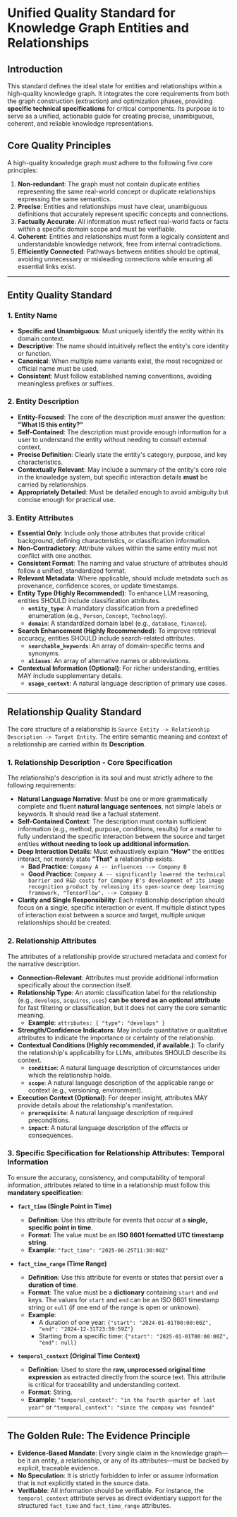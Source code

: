 # Unified Quality Standard for Knowledge Graph Entities and Relationships

## Introduction

This standard defines the ideal state for entities and relationships within a high-quality knowledge graph. It integrates the core requirements from both the graph construction (extraction) and optimization phases, providing **specific technical specifications** for critical components. Its purpose is to serve as a unified, actionable guide for creating precise, unambiguous, coherent, and reliable knowledge representations.

## Core Quality Principles

A high-quality knowledge graph must adhere to the following five core principles:

1.  **Non-redundant**: The graph must not contain duplicate entities representing the same real-world concept or duplicate relationships expressing the same semantics.
2.  **Precise**: Entities and relationships must have clear, unambiguous definitions that accurately represent specific concepts and connections.
3.  **Factually Accurate**: All information must reflect real-world facts or facts within a specific domain scope and must be verifiable.
4.  **Coherent**: Entities and relationships must form a logically consistent and understandable knowledge network, free from internal contradictions.
5.  **Efficiently Connected**: Pathways between entities should be optimal, avoiding unnecessary or misleading connections while ensuring all essential links exist.

---

## Entity Quality Standard

### 1. Entity Name
- **Specific and Unambiguous**: Must uniquely identify the entity within its domain context.
- **Descriptive**: The name should intuitively reflect the entity's core identity or function.
- **Canonical**: When multiple name variants exist, the most recognized or official name must be used.
- **Consistent**: Must follow established naming conventions, avoiding meaningless prefixes or suffixes.

### 2. Entity Description
- **Entity-Focused**: The core of the description must answer the question: **"What IS this entity?"**
- **Self-Contained**: The description must provide enough information for a user to understand the entity without needing to consult external context.
- **Precise Definition**: Clearly state the entity's category, purpose, and key characteristics.
- **Contextually Relevant**: May include a summary of the entity's core role in the knowledge system, but specific interaction details **must** be carried by relationships.
- **Appropriately Detailed**: Must be detailed enough to avoid ambiguity but concise enough for practical use.

### 3. Entity Attributes
- **Essential Only**: Include only those attributes that provide critical background, defining characteristics, or classification information.
- **Non-Contradictory**: Attribute values within the same entity must not conflict with one another.
- **Consistent Format**: The naming and value structure of attributes should follow a unified, standardized format.
- **Relevant Metadata**: Where applicable, should include metadata such as provenance, confidence scores, or update timestamps.
- **Entity Type (Highly Recommended)**: To enhance LLM reasoning, entities SHOULD include classification attributes.
    - **`entity_type`**: A mandatory classification from a predefined enumeration (e.g., `Person`, `Concept`, `Technology`).
    - **`domain`**: A standardized domain label (e.g., `database`, `finance`).
- **Search Enhancement (Highly Recommended)**: To improve retrieval accuracy, entities SHOULD include search-related attributes.
    - **`searchable_keywords`**: An array of domain-specific terms and synonyms.
    - **`aliases`**: An array of alternative names or abbreviations.
- **Contextual Information (Optional)**: For richer understanding, entities MAY include supplementary details.
    - **`usage_context`**: A natural language description of primary use cases.

---

## Relationship Quality Standard

The core structure of a relationship is `Source Entity -> Relationship Description -> Target Entity`. The entire semantic meaning and context of a relationship are carried within its **Description**.

### 1. Relationship Description - Core Specification
The relationship's description is its soul and must strictly adhere to the following requirements:

- **Natural Language Narrative**: Must be one or more grammatically complete and fluent **natural language sentences**, not simple labels or keywords. It should read like a factual statement.
- **Self-Contained Context**: The description must contain sufficient information (e.g., method, purpose, conditions, results) for a reader to fully understand the specific interaction between the source and target entities **without needing to look up additional information**.
- **Deep Interaction Details**: Must exhaustively explain **"How"** the entities interact, not merely state **"That"** a relationship exists.
    - **Bad Practice**: `Company A -- influences --> Company B`
    - **Good Practice**: `Company A -- significantly lowered the technical barrier and R&D costs for Company B's development of its image recognition product by releasing its open-source deep learning framework, "TensorFlow". --> Company B`
- **Clarity and Single Responsibility**: Each relationship description should focus on a single, specific interaction or event. If multiple distinct types of interaction exist between a source and target, multiple unique relationships should be created.

### 2. Relationship Attributes
The attributes of a relationship provide structured metadata and context for the narrative description.

- **Connection-Relevant**: Attributes must provide additional information specifically about the connection itself.
- **Relationship Type**: An atomic classification label for the relationship (e.g., `develops`, `acquires`, `uses`) **can be stored as an optional attribute** for fast filtering or classification, but it does not carry the core semantic meaning.
    - **Example**: `attributes: { "type": "develops" }`
- **Strength/Confidence Indicators**: May include quantitative or qualitative attributes to indicate the importance or certainty of the relationship.
- **Contextual Conditions (Highly recommended, if available.)**: To clarify the relationship's applicability for LLMs, attributes SHOULD describe its context.
    - **`condition`**: A natural language description of circumstances under which the relationship holds.
    - **`scope`**: A natural language description of the applicable range or context (e.g., versioning, environment).
- **Execution Context (Optional)**: For deeper insight, attributes MAY provide details about the relationship's manifestation.
    - **`prerequisite`**: A natural language description of required preconditions.
    - **`impact`**: A natural language description of the effects or consequences.

### 3. Specific Specification for Relationship Attributes: Temporal Information
To ensure the accuracy, consistency, and computability of temporal information, attributes related to time in a relationship must follow this **mandatory specification**:

- **`fact_time` (Single Point in Time)**
    - **Definition**: Use this attribute for events that occur at a **single, specific point in time**.
    - **Format**: The value must be an **ISO 8601 formatted UTC timestamp string**.
    - **Example**: `"fact_time": "2025-06-25T11:30:00Z"`

- **`fact_time_range` (Time Range)**
    - **Definition**: Use this attribute for events or states that persist over a **duration of time**.
    - **Format**: The value must be a **dictionary** containing `start` and `end` keys. The values for `start` and `end` can be an ISO 8601 timestamp string or `null` (if one end of the range is open or unknown).
    - **Example**:
        - A duration of one year: `{"start": "2024-01-01T00:00:00Z", "end": "2024-12-31T23:59:59Z"}`
        - Starting from a specific time: `{"start": "2025-01-01T00:00:00Z", "end": null}`

- **`temporal_context` (Original Time Context)**
    - **Definition**: Used to store the **raw, unprocessed original time expression** as extracted directly from the source text. This attribute is critical for traceability and understanding context.
    - **Format**: String.
    - **Example**: `"temporal_context": "in the fourth quarter of last year"` or `"temporal_context": "since the company was founded"`

---

## The Golden Rule: The Evidence Principle

- **Evidence-Based Mandate**: Every single claim in the knowledge graph—be it an entity, a relationship, or any of its attributes—must be backed by explicit, traceable evidence.
- **No Speculation**: It is strictly forbidden to infer or assume information that is not explicitly stated in the source data.
- **Verifiable**: All information should be verifiable. For instance, the `temporal_context` attribute serves as direct evidentiary support for the structured `fact_time` and `fact_time_range` attributes.